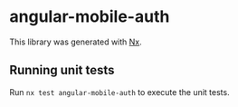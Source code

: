 # angular-mobile-auth

This library was generated with [Nx](https://nx.dev).

## Running unit tests

Run `nx test angular-mobile-auth` to execute the unit tests.
